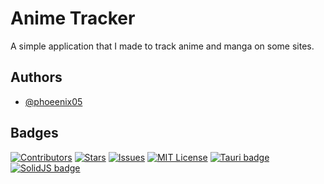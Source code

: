 
# Anime Tracker

A simple application that I made to track anime and manga on some sites.


## Authors

- [@phoeenix05](https://www.github.com/phoeenix05)


## Badges

<!-- [contributors-shield]: https://img.shields.io/github/contributors/phoeenix05/anime-tracker.svg?style=for-the-badge
[contributors-url]: https://github.com/phoeenix05/anime-tracker/graphs/contributors
[forks-shield]: https://img.shields.io/github/forks/phoeenix05/anime-tracker.svg?style=for-the-badge
[forks-url]: https://github.com/phoeenix05/anime-tracker/network/members
[stars-shield]: https://img.shields.io/github/stars/phoeenix05/anime-tracker.svg?style=for-the-badge
[stars-url]: https://github.com/phoeenix05/anime-tracker/stargazers
[issues-shield]: https://img.shields.io/github/issues/phoeenix05/anime-tracker.svg?style=for-the-badge
[issues-url]: https://github.com/phoeenix05/anime-tracker/issues -->

[![Contributors](https://img.shields.io/github/contributors/phoeenix05/anime-tracker.svg?style=for-the-badge)](https://github.com/phoeenix05/anime-tracker/graphs/contributors)
[![Stars](https://img.shields.io/github/stars/phoeenix05/anime-tracker.svg?style=for-the-badge)](https://github.com/phoeenix05/anime-tracker/stargazers)
[![Issues](https://img.shields.io/github/issues/phoeenix05/anime-tracker.svg?style=for-the-badge)](https://github.com/phoeenix05/anime-tracker/issues)
[![MIT License](https://img.shields.io/badge/License-MIT-green?style=for-the-badge&logo=mit)](https://choosealicense.com/licenses/mit)
[![Tauri badge](https://img.shields.io/badge/tauri-222222?style=for-the-badge&logo=tauri&logoColor=yellow)](https://tauri.app)
[![SolidJS badge](https://img.shields.io/badge/solid-222222?style=for-the-badge&logo=solid&logoColor=blue)](https://tauri.app)
